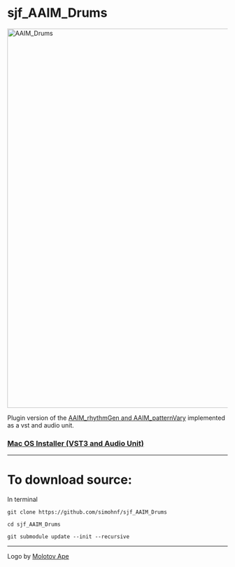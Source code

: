 # sjf_AAIM_Drums

<img width="866" alt="AAIM_Drums" src="https://github.com/simohnf/sjf_AAIM_Drums/assets/12850558/5e5077e7-dc18-471e-8bef-b43567bdfd96">


Plugin version of the [AAIM_rhythmGen and AAIM_patternVary](https://simohnf.github.io/AAIM/) implemented as a vst and audio unit.

### [Mac OS Installer (VST3 and Audio Unit)](https://drive.google.com/file/d/11m5nLWN3vB5lN6gZ5QgWfGv2c37SQyDM/view?usp=sharing)

------------------------------
# To download source:

In terminal 
```
git clone https://github.com/simohnf/sjf_AAIM_Drums

cd sjf_AAIM_Drums

git submodule update --init --recursive
```
---------------

Logo by [Molotov Ape](https://molotovape.bandcamp.com/)
